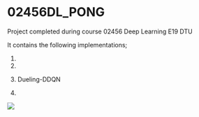 # 02456DL_PONG
Project completed during course 02456 Deep Learning E19 DTU

It contains the following implementations;

1)

2)

3) Dueling-DDQN

4)

![](900_episodes_trained.gif)

